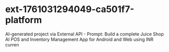 # ext-1761031294049-ca501f7-platform
AI-generated project via External API - Prompt: Build a complete Juice Shop AI POS and Inventory Management App for Android and Web using INR curren
